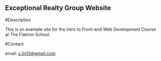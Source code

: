 Exceptional Realty Group Website
---

#Description

This is an example site for the Intro to Front-end Web Development Course at The Flatiron School.

#Contact

email: s.lin12@gmail.com
